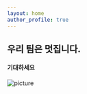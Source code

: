 ```yaml
---
layout: home
author_profile: true
---
```



## 우리 팀은 멋집니다.
####  기대하세요

![picture](https://cdn.pixabay.com/photo/2020/10/14/19/49/santorini-5655299_960_720.jpg)
